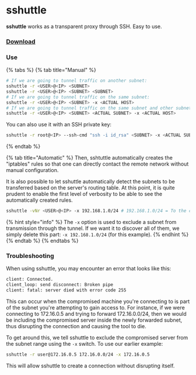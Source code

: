 # sshuttle

**sshuttle** works as a transparent proxy through SSH. Easy to use.

### [Download](../../misc/tools.md#sshuttle)

### Use

{% tabs %}
{% tab title="Manual" %}
```bash
# If we are going to tunnel traffic on another subnet:
sshuttle -r <USER>@<IP> <SUBNET>
sshuttle -r <USER>@<IP> <SUBNET> <SUBNET>
# If we are going to tunnel traffic on the same subnet:
sshuttle -r <USER>@<IP> <SUBNET> -x <ACTUAL HOST>
# If we are going to tunnel traffic on the same subnet and other subnets:
sshuttle -r <USER>@<IP> <SUBNET> <ACTUAL SUBNET> -x <ACTUAL HOST>
```

You can also use it with an SSH private key:

```bash
sshuttle -r root@<IP> --ssh-cmd "ssh -i id_rsa" <SUBNET> -x <ACTUAL SUBNET/HOST>
```
{% endtab %}

{% tab title="Automatic" %}
Then, sshtuttle automatically creates the "iptables" rules so that one can directly contact the remote network without manual configuration.

It is also possible to let sshuttle automatically detect the subnets to be transferred based on the server's routing table. At this point, it is quite prudent to enable the first level of verbosity to be able to see the automatically created rules.

```bash
sshuttle -vNr <USER>@<IP> -x 192.168.1.0/24 # 192.168.1.0/24 = To the compromised machine segment.
```

{% hint style="info" %}
The `-x` option is used to exclude a subnet from transmission through the tunnel. If we want it to discover all of them, we simply delete this part: `-x 192.168.1.0/24` (for this example).
{% endhint %}
{% endtab %}
{% endtabs %}

### Troubleshooting

When using sshuttle, you may encounter an error that looks like this:&#x20;

```bash
client: Connected.
client_loop: send disconnect: Broken pipe
client: fatal: server died with error code 255
```

This can occur when the compromised machine you're connecting to is part of the subnet you're attempting to gain access to. For instance, if we were connecting to 172.16.0.5 and trying to forward 172.16.0.0/24, then we would be including the compromised server inside the newly forwarded subnet, thus disrupting the connection and causing the tool to die.

To get around this, we tell sshuttle to exclude the compromised server from the subnet range using the `-x` switch. To use our earlier example:&#x20;

```bash
sshuttle -r user@172.16.0.5 172.16.0.0/24 -x 172.16.0.5
```

This will allow sshuttle to create a connection without disrupting itself.
